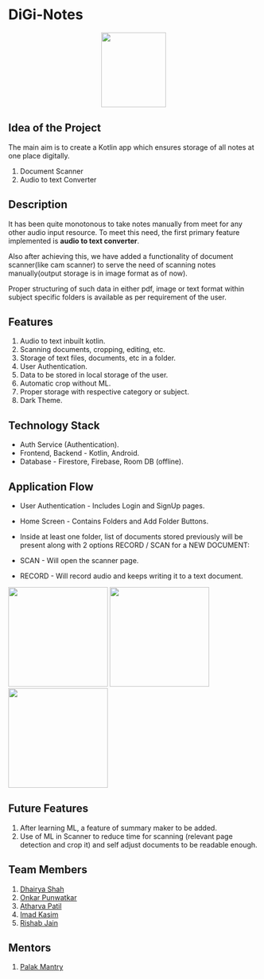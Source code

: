 # DiGi-Notes
<p align="center">
<img src="https://user-images.githubusercontent.com/65485065/118532638-d26e7900-b764-11eb-8218-fdb8c7bba510.jpeg" width="130" height="150"></p>

## Idea of the Project
The main aim is to create a Kotlin app which ensures storage of all notes at one place digitally.
1. Document Scanner
2. Audio to text Converter

## Description
It has been quite monotonous to take notes manually from meet for any other audio input resource. To meet this need, the first primary feature implemented is **audio to text converter**.

Also after achieving this, we have added a functionality of document scanner(like cam scanner) to serve the need of scanning notes manually(output storage is in image format as of now).

Proper structuring of such data in either pdf, image or text format within subject specific folders is available as per requirement of the user.

## Features
1. Audio to text inbuilt kotlin.
2. Scanning documents, cropping, editing, etc.
3. Storage of text files, documents, etc in a folder.
4. User Authentication.
5. Data to be stored in local storage of the user.
6. Automatic crop without ML.
7. Proper storage with respective category or subject.
8. Dark Theme. 

## Technology Stack
* Auth Service (Authentication).
* Frontend, Backend - Kotlin, Android.
* Database - Firestore, Firebase, Room DB (offline).

## Application Flow
* User Authentication - Includes Login and SignUp pages.

* Home Screen - Contains Folders and Add Folder Buttons.

* Inside at least one folder, list of documents stored previously will be present along with 2 options RECORD / SCAN  for a NEW DOCUMENT:
* SCAN - Will open the scanner page.
* RECORD - Will record audio and keeps writing it to a text document.

<img src="https://user-images.githubusercontent.com/77456213/118811426-aca4b980-b8b5-11eb-9743-5d232a3fa256.png" width="200" > <img src="https://user-images.githubusercontent.com/77456213/118812479-d4e0e800-b8b6-11eb-846e-fffd752edf00.png" width="200" > <img src="https://user-images.githubusercontent.com/77456213/118812872-3f922380-b8b7-11eb-8138-4b1c45335e7a.png" width="200" >

## Future Features
1. After learning ML, a feature of summary maker to be added.
2. Use of ML in Scanner to reduce time for scanning (relevant page detection and crop it) and self adjust documents to be readable enough.

## Team Members
1. [Dhairya Shah](https://github.com/dhairyashah1)
2. [Onkar Punwatkar](https://github.com/onkar001)
3. [Atharva Patil](https://github.com/atharvapatil123)
4. [Imad Kasim](https://github.com/ImadKasim2002)
5. [Rishab Jain](https://github.com/rishabhjain3030)

## Mentors
1. [Palak Mantry](https://github.com/pal-16)




 


 



